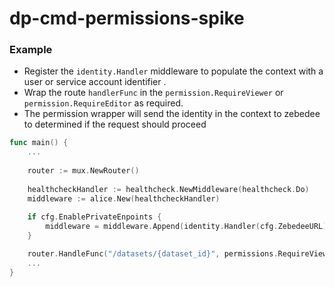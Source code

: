 # dp-cmd-permissions-spike

### Example
- Register the `identity.Handler` middleware to populate the context with a user or service account identifier .
- Wrap the route `handlerFunc` in the `permission.RequireViewer` or `permission.RequireEditor` as required.
- The permission wrapper will send the identity in the context to zebedee to determined if the request should proceed


```go
func main() {
    ...
    
    router := mux.NewRouter()
    
    healthcheckHandler := healthcheck.NewMiddleware(healthcheck.Do)
    middleware := alice.New(healthcheckHandler)
    
    if cfg.EnablePrivateEnpoints {
        middleware = middleware.Append(identity.Handler(cfg.ZebedeeURL))
    }

    router.HandleFunc("/datasets/{dataset_id}", permissions.RequireViewer(GetDataset()))
    ...
}
```